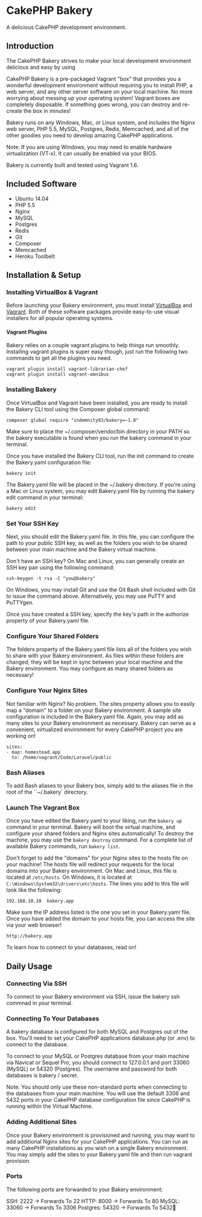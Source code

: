 # CakePHP Bakery

A delicious CakePHP development environment.

## Introduction

The CakePHP Bakery strives to make your local development environment delicious and easy by using

CakePHP Bakery is a pre-packaged Vagrant "box" that provides you a wonderful development environment without requiring you to install PHP, a web server, and any other server software on your local machine. No more worrying about messing up your operating system! Vagrant boxes are completely disposable. If something goes wrong, you can destroy and re-create the box in minutes!

Bakery runs on any Windows, Mac, or Linux system, and includes the Nginx web server, PHP 5.5, MySQL, Postgres, Redis, Memcached, and all of the other goodies you need to develop amazing CakePHP applications.

Note: If you are using Windows, you may need to enable hardware virtualization (VT-x). It can usually be enabled via your BIOS.

Bakery is currently built and tested using Vagrant 1.6.

## Included Software

 * Ubuntu 14.04
 * PHP 5.5
 * Nginx
 * MySQL
 * Postgres
 * Redis
 * Git
 * Composer
 * Memcached
 * Heroku Toolbelt

## Installation & Setup

### Installing VirtualBox & Vagrant

Before launching your Bakery environment, you must install [VirtualBox]() and [Vagrant](). Both of these software packages provide easy-to-use visual installers for all popular operating systems.

#### Vagrant Plugins

Bakery relies on a couple vagrant plugins to help things run smoothly. Installing vagrant plugins is super easy though, just run the following two commands to get all the plugins you need.

    vagrant plugin install vagrant-librarian-chef
    vagrant plugin install vagrant-omnibus

### Installing Bakery

Once VirtualBox and Vagrant have been installed, you are ready to install the Bakery CLI tool using the Composer global command:

    composer global require "indemnity83/bakery=~1.0"

Make sure to place the ~/.composer/vendor/bin directory in your PATH so the bakery executable is found when you run the bakery command in your terminal.

Once you have installed the Bakery CLI tool, run the init command to create the Bakery.yaml configuration file:

    bakery init

The Bakery.yaml file will be placed in the ~/.bakery directory. If you're using a Mac or Linux system, you may edit Bakery.yaml file by running the bakery edit command in your terminal:

    bakery edit

### Set Your SSH Key

Next, you should edit the Bakery.yaml file. In this file, you can configure the path to your public SSH key, as well as the folders you wish to be shared between your main machine and the Bakery virtual machine.

Don't have an SSH key? On Mac and Linux, you can generally create an SSH key pair using the following command:

    ssh-keygen -t rsa -C "you@bakery"

On Windows, you may install Git and use the Git Bash shell included with Git to issue the command above. Alternatively, you may use PuTTY and PuTTYgen.

Once you have created a SSH key, specify the key's path in the authorize property of your Bakery.yaml file.

### Configure Your Shared Folders

The folders property of the Bakery.yaml file lists all of the folders you wish to share with your Bakery environment. As files within these folders are changed, they will be kept in sync between your local machine and the Bakery environment. You may configure as many shared folders as necessary!

### Configure Your Nginx Sites

Not familiar with Nginx? No problem. The sites property allows you to easily map a "domain" to a folder on your Bakery environment. A sample site configuration is included in the Bakery.yaml file. Again, you may add as many sites to your Bakery environment as necessary. Bakery can serve as a convenient, virtualized environment for every CakePHP project you are working on!

    sites:
    - map: homestead.app
      to: /home/vagrant/Code/Laravel/public

### Bash Aliases

To add Bash aliases to your Bakery box, simply add to the aliases file in the root of the ``~/.bakery` directory.

### Launch The Vagrant Box

Once you have edited the Bakery.yaml to your liking, run the `bakery up` command in your terminal. Bakery will boot the virtual machine, and configure your shared folders and Nginx sites automatically! To destroy the machine, you may use the `bakery destroy` command. For a complete list of available Bakery commands, run `bakery list`.

Don't forget to add the "domains" for your Nginx sites to the hosts file on your machine! The hosts file will redirect your requests for the local domains into your Bakery environment. On Mac and Linux, this file is located at `/etc/hosts`. On Windows, it is located at `C:\Windows\System32\drivers\etc\hosts`. The lines you add to this file will look like the following:

    192.168.10.10  bakery.app

Make sure the IP address listed is the one you set in your Bakery.yaml file. Once you have added the domain to your hosts file, you can access the site via your web browser!

    http://bakery.app

To learn how to connect to your databases, read on!


## Daily Usage

### Connecting Via SSH

To connect to your Bakery environment via SSH, issue the bakery ssh commnad in your terminal.

### Connecting To Your Databases

A bakery database is configured for both MySQL and Postgres out of the box. You'll need to set your CakePHP applications database.php (or .env) to connect to the database.

To connect to your MySQL or Postgres database from your main machine via Navicat or Sequel Pro, you should connect to 127.0.0.1 and port 33060 (MySQL) or 54320 (Postgres). The username and password for both databases is bakery / secret.

Note: You should only use these non-standard ports when connecting to the databases from your main machine. You will use the default 3306 and 5432 ports in your CakePHP database configuration file since CakePHP is running within the Virtual Machine.

### Adding Additional Sites

Once your Bakery environment is provisioned and running, you may want to add additional Nginx sites for your CakePHP applications. You can run as many CakePHP installations as you wish on a single Bakery environment. You may simply add the sites to your Bakery.yaml file and then run vagrant provision.

### Ports

The following ports are forwarded to your Bakery environment:

SSH: 2222 -> Forwards To 22
HTTP: 8000 -> Forwards To 80
MySQL: 33060 -> Forwards To 3306
Postgres: 54320 -> Forwards To 5432
